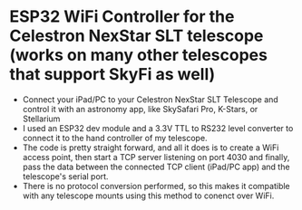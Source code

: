 # ESP32 WiFi Controller for the Celestron NexStar SLT telescope (works on many other telescopes that support SkyFi as well)
- Connect your iPad/PC to your Celestron NexStar SLT Telescope and control it with an astronomy app, like SkySafari Pro, K-Stars, or Stellarium
- I used an ESP32 dev module and a 3.3V TTL to RS232 level converter to connect it to the hand controller of my telescope.
- The code is pretty straight forward, and all it does is to create a WiFi access point, then start a TCP server listening on port 4030 and finally, pass the data between the connected TCP client (iPad/PC app) and the telescope's serial port.
- There is no protocol conversion performed, so this makes it compatible with any telescope mounts using this method to conenct over WiFi.
